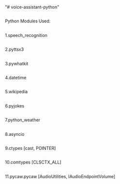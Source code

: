 "# voice-assistant-python" 

##
Python Modules Used:
##
1.speech_recognition 
##
2.pyttsx3
##
3.pywhatkit
##
4.datetime
##
5.wikipedia
##
6.pyjokes
##
7.python_weather
##
8.asyncio
##
9.ctypes [cast, POINTER]
##
10.comtypes [CLSCTX_ALL]
##
11.pycaw.pycaw [AudioUtilities, IAudioEndpointVolume]
